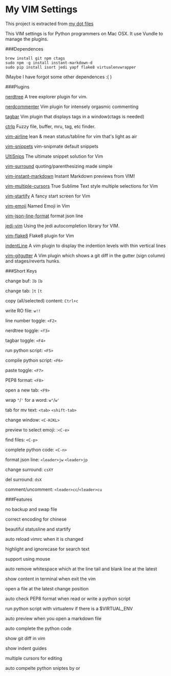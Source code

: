 My VIM Settings
===============
This project is extracted from [my dot files](https://github.com/axiaoxin/mac-dotfiles)

This VIM settings is for Python programmers on Mac OSX. It use Vundle to manage the plugins.


###Dependences

    brew install git npm ctags
    sudo npm -g install instant-markdown-d
    sudo pip install isort jedi yapf flake8 virtualenvwrapper

(Maybe I have forgot some other dependences :( )

###Plugins

[nerdtree](https://github.com/scrooloose/nerdtree) A tree explorer plugin for vim.

[nerdcommenter](https://github.com/scrooloose/nerdcommenter) Vim plugin for intensely orgasmic commenting

[tagbar](https://github.com/majutsushi/tagbar) Vim plugin that displays tags in a window(ctags is needed)

[ctrlp](https://github.com/kien/ctrlp.vim) Fuzzy file, buffer, mru, tag, etc finder.

[vim-airline](https://github.com/bling/vim-airline) lean & mean status/tabline for vim that's light as air

[vim-snippets](https://github.com/honza/vim-snippets) vim-snipmate default snippets

[UltiSnips](https://github.com/SirVer/ultisnips) The ultimate snippet solution for Vim

[vim-surround](https://github.com/tpope/vim-surround) quoting/parenthesizing made simple

[vim-instant-markdown](https://github.com/suan/vim-instant-markdown) Instant Markdown previews from VIM!

[vim-multiple-cursors](https://github.com/terryma/vim-multiple-cursors) True Sublime Text style multiple selections for Vim

[vim-startify](https://github.com/mhinz/vim-startify) A fancy start screen for Vim

[vim-emoji](https://github.com/junegunn/vim-emoji) Named Emoji in Vim

[vim-json-line-format](https://github.com/axiaoxin/vim-json-line-format) format json line

[jedi-vim](https://github.com/davidhalter/jedi-vim) Using the jedi autocompletion library for VIM.

[vim-flake8](https://github.com/nvie/vim-flake8) Flake8 plugin for Vim

[indentLine](https://github.com/Yggdroot/indentLine) A vim plugin to display the indention levels with thin vertical lines

[vim-gitgutter](https://github.com/airblade/vim-gitgutter) A Vim plugin which shows a git diff in the gutter (sign column) and stages/reverts hunks.

###Short Keys

change buf: `]b` `[b`

change tab: `]t` `[t`

copy (all/selected) content: `Ctrl+c`

write RO file: `w!!`

line number toggle: `<F2>`

nerdtree toggle: `<f3>`

tagbar toggle: `<F4>`

run python script: `<F5>`

compile python script: `<F6>`

paste toggle: `<F7>`

PEP8 format: `<F8>`

open a new tab: `<F9>`

wrap `"`/`'` for a word: `w"`/`w'`

tab for mv text: `<tab>` `<shift-tab>`

change window: `<C-HJKL>`

preview to select emoji: :`<C-e>`

find files: `<C-p>`

complete python code: `<C-n>`

format json line: `<leader>jw` `<leader>jp`

change surround: `csXY`

del surround: `dsX`

comment/uncomment: `<leader>cc`/`<leader>cu`


###Features

no backup and swap file

correct encoding for chinese

beautiful statusline and startify

auto reload vimrc when it is changed

highlight and ignorecase for search text

support using mouse

auto remove whitespace which at the line tail and blank line at the latest

show content in terminal when exit the vim

open a file at the latest change position

auto check PEP8 format when read or write a python script

run python script with virtualenv if there is a $VIRTUAL_ENV

auto preview when you open a markdown file

auto complete the python code

show git diff in vim

show indent guides

multiple cursors for editing

auto compelte python sniptes by <tab> or <shift-tab>
